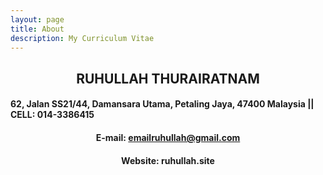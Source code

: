 ```yaml
---
layout: page
title: About
description: My Curriculum Vitae
---
```

## <div style="text-align: center"> RUHULLAH THURAIRATNAM </div>

#### <div st>62, Jalan SS21/44, Damansara Utama, Petaling Jaya, 47400 Malaysia || CELL: 014-3386415</div>

#### <div style="text-align: center">E-mail: [emailruhullah@gmail.com](mailto:emailruhullah@gmail.com)</div>

#### <div style="text-align: center">Website: ruhullah.site</div>
















